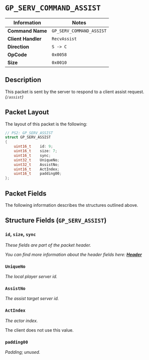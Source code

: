 # `GP_SERV_COMMAND_ASSIST`

| Information               | Notes |
|---                        |---    |
| **Command Name**          | `GP_SERV_COMMAND_ASSIST` |
| **Client Handler**        | `RecvAssist` |
| **Direction**             | `S -> C` |
| **OpCode**                | `0x0058` |
| **Size**                  | `0x0010` |

## Description

This packet is sent by the server to respond to a client assist request. _(`/assist`)_

## Packet Layout

The layout of this packet is the following:

```cpp
// PS2: GP_SERV_ASSIST
struct GP_SERV_ASSIST
{
    uint16_t    id: 9;
    uint16_t    size: 7;
    uint16_t    sync;
    uint32_t    UniqueNo;
    uint32_t    AssistNo;
    uint16_t    ActIndex;
    uint16_t    padding00;
};
```

## Packet Fields

The following information describes the structures outlined above.

## Structure Fields (`GP_SERV_ASSIST`)

### `id`, `size`, `sync`

_These fields are part of the packet header._

_You can find more information about the header fields here: [**Header**](/world/server/Header.md)_

### `UniqueNo`

_The local player server id._

### `AssistNo`

_The assist target server id._

### `ActIndex`

_The actor index._

The client does not use this value.

### `padding00`

_Padding; unused._
